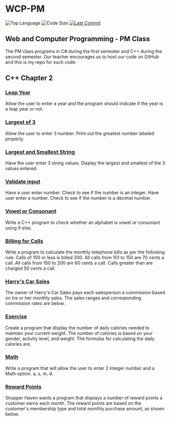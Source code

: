 # WCP-PM

![Top Language](https://img.shields.io/github/languages/top/doccodes/wcp-pm.svg?style=flat)
![Code Size](https://img.shields.io/github/languages/code-size/doccodes/wcp-pm.svg?style=flat)
[![Last Commit](https://img.shields.io/github/last-commit/doccodes/wcp-pm.svg?style=flat)](https://github.com/doccodes/wcp-pm/commit/master)

## Web and Computer Programming - PM Class
The PM class programs in C# during the first semester and C++ during the second semester. Our teacher encourages us to host our code on GitHub and this is my repo for such code.

## C++ Chapter 2
### [Leap Year](LeapYear)
Allow the user to enter a year and the program should indicate if the year is a leap year or not.
### [Largest of 3](LargestThree)
Allow the user to enter 3 number. Print out the greatest number labeled properly.
### [Largest and Smallest String](LargestString)
Have the user enter 3 string values. Display the largest and smallest of the 3 values entered.
### [Validate input](Validate)
Have a user enter number. Check to see if the number is an integer. Have user enter a number. Check to see if the number is a decimal number.
### [Vowel or Consonant](Letter)
Write a C++ program to check whether an alphabet is vowel or consonant using if else.
### [Billing for Calls](Calls)
Write a program to calculate the monthly telephone bills as per the following rule: Calls of 100 or less is billed 200. All calls from 101 to 150 are 70 cents a call. All calls from 150 to 200 are 60 cents a call. Calls greater than are charged 50 cents a call.
### [Harry's Car Sales](HarryCarSales)
The owner of Harry's Car Sales pays each salesperson a commission based on his or her monthly sales. The sales ranges and corresponding commission rates are below.
### [Exercise](Exercise)
Create a program that display the number of daily calories needed to maintain your current weight. The number of calories is based on your gender, activity level, and weight. The formulas for calculating the daily calories are.
### [Math](Math)
Write a program that will allow the user to enter 2 integer number and a Math option. a, s, m, d.
### [Reward Points](RewardPoints)
Shopper Haven wants a program that displays a number of reward points a customer earns each month. The reward points are based on the customer's membership type and total monthly purchase amount, as shown below.